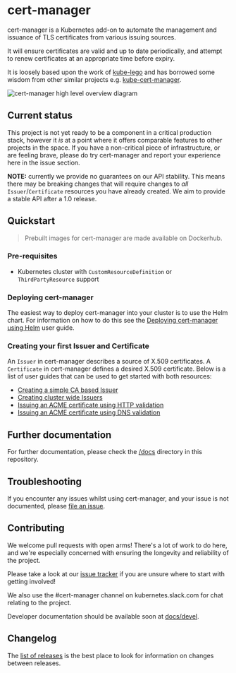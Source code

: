 # cert-manager

cert-manager is a Kubernetes add-on to automate the management and issuance of
TLS certificates from various issuing sources.

It will ensure certificates are valid and up to date periodically, and attempt
to renew certificates at an appropriate time before expiry.

It is loosely based upon the work of [kube-lego](https://github.com/jetstack/kube-lego)
and has borrowed some wisdom from other similar projects e.g.
[kube-cert-manager](https://github.com/PalmStoneGames/kube-cert-manager).

![cert-manager high level overview diagram](/docs/high-level-overview.png)

## Current status

This project is not yet ready to be a component in a critical production stack,
however it *is* at a point where it offers comparable features to other
projects in the space. If you have a non-critical piece of infrastructure, or
are feeling brave, please do try cert-manager and report your experience here
in the issue section.

**NOTE:** currently we provide no guarantees on our API stability. This means
there may be breaking changes that will require changes to *all*
`Issuer`/`Certificate` resources you have already created. We aim to provide a
stable API after a 1.0 release.

## Quickstart

> Prebuilt images for cert-manager are made available on Dockerhub.

### Pre-requisites

* Kubernetes cluster with `CustomResourceDefinition` or `ThirdPartyResource`
support

### Deploying cert-manager

The easiest way to deploy cert-manager into your cluster is to use the Helm
chart. For information on how to do this see the [Deploying cert-manager using
Helm](docs/user-guides/deploying.md) user guide.

### Creating your first Issuer and Certificate

An `Issuer` in cert-manager describes a source of X.509 certificates. A
`Certificate` in cert-manager defines a desired X.509 certificate. Below is a
list of user guides that can be used to get started with both resources:

* [Creating a simple CA based Issuer](docs/user-guides/ca-based-issuer.md)
* [Creating cluster wide Issuers](docs/user-guides/cluster-issuers.md)
* [Issuing an ACME certificate using HTTP
validation](docs/user-guides/acme-http-validation.md)
* [Issuing an ACME certificate using DNS
validation](docs/user-guides/acme-dns-validation.md)

## Further documentation

For further documentation, please check the [/docs](/docs) directory in this
repository.

## Troubleshooting

If you encounter any issues whilst using cert-manager, and your issue is not
documented, please [file an issue](https://github.com/jetstack/cert-manager/issues).

## Contributing

We welcome pull requests with open arms! There's a lot of work to do here, and
we're especially concerned with ensuring the longevity and reliability of the
project.

Please take a look at our [issue tracker](https://github.com/jetstack/cert-manager/issues)
if you are unsure where to start with getting involved!

We also use the #cert-manager channel on kubernetes.slack.com for chat relating to
the project.

Developer documentation should be available soon at [docs/devel](docs/devel).

## Changelog

The [list of releases](https://github.com/jetstack/cert-manager/releases)
is the best place to look for information on changes between releases.
